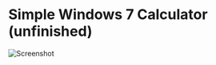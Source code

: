 # Simple Windows 7 Calculator (unfinished)

![Screenshot](https://raw.githubusercontent.com/flextry/Telerik-Academy/master/Programming%20with%20C%23/Codes/Other/School%20Assignments/Calculator%20(XAML)/calculator.jpg)
